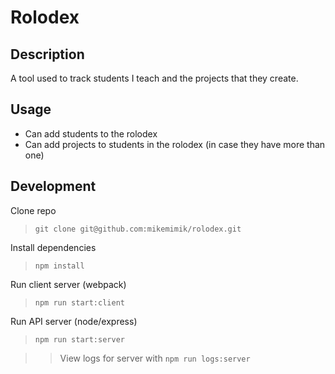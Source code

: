 # Rolodex

## Description
A tool used to track students I teach and the projects that they create.

## Usage
* Can add students to the rolodex
* Can add projects to students in the rolodex (in case they have more than one)


## Development
Clone repo
> `git clone git@github.com:mikemimik/rolodex.git`

Install dependencies
> `npm install`

Run client server (webpack)
> `npm run start:client`

Run API server (node/express)
> `npm run start:server`

>> View logs for server with `npm run logs:server`
